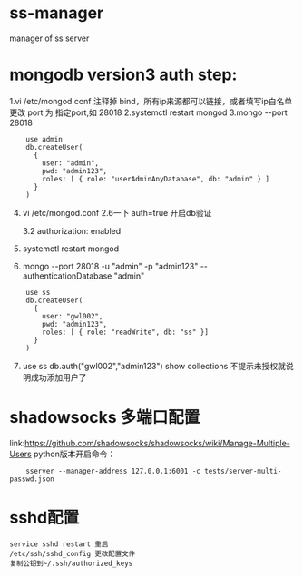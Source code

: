 # ss-manager
manager of ss server


# mongodb version3 auth step:
1.vi /etc/mongod.conf
	注释掉 bind，所有ip来源都可以链接，或者填写ip白名单 
	更改 port 为 指定port,如 28018
2.systemctl restart mongod
3.mongo --port 28018
```
	use admin
	db.createUser(
	  {
	    user: "admin",
	    pwd: "admin123",
	    roles: [ { role: "userAdminAnyDatabase", db: "admin" } ]
	  }
	)
```
4. vi /etc/mongod.conf 
	2.6一下
		auth=true 开启db验证

	3.2 
		authorization: enabled
5. systemctl restart mongod
6. mongo --port 28018 -u "admin" -p "admin123" --authenticationDatabase "admin" 
```
	use ss
	db.createUser(
	  {
	    user: "gwl002",
	    pwd: "admin123",
	    roles: [ { role: "readWrite", db: "ss" }]
	  }
	)
```
7. use ss
	db.auth("gwl002","admin123")
	show collections 不提示未授权就说明成功添加用户了

# shadowsocks 多端口配置
link:https://github.com/shadowsocks/shadowsocks/wiki/Manage-Multiple-Users
python版本开启命令： 
```
	sserver --manager-address 127.0.0.1:6001 -c tests/server-multi-passwd.json
```

# sshd配置
	service sshd restart 重启
	/etc/ssh/sshd_config 更改配置文件
	复制公钥到~/.ssh/authorized_keys

